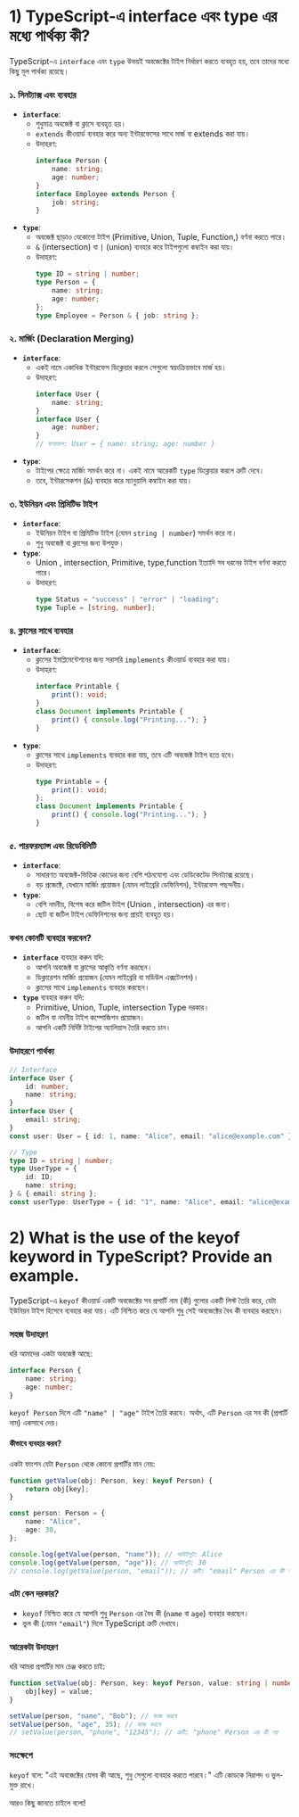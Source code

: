 
# 1) TypeScript-এ interface এবং type এর মধ্যে পার্থক্য কী?
TypeScript-এ `interface` এবং `type` উভয়ই অবজেক্টের টাইপ নির্ধারণ করতে ব্যবহৃত হয়, তবে তাদের মধ্যে কিছু মূল পার্থক্য রয়েছে। 
### ১. **সিনট্যাক্স এবং ব্যবহার**
- **`interface`**:
  - শুধুমাত্র অবজেক্ট বা ক্লাসে ব্যবহৃত হয়।
  - `extends` কীওয়ার্ড ব্যবহার করে অন্য ইন্টারফেসের সাথে মার্জ বা extends  করা যায়।
  - উদাহরণ:
    ```typescript
    interface Person {
        name: string;
        age: number;
    }
    interface Employee extends Person {
        job: string;
    }
    ```
- **`type`**:
  - অবজেক্ট ছাড়াও যেকোনো টাইপ (Primitive, Union, Tuple, Function,) বর্ণনা করতে পারে।
  - `&` (intersection) বা `|` (union) ব্যবহার করে টাইপগুলো কম্বাইন করা যায়।
  - উদাহরণ:
    ```typescript
    type ID = string | number;
    type Person = {
        name: string;
        age: number;
    };
    type Employee = Person & { job: string };
    ```

### ২. **মার্জিং (Declaration Merging)**
- **`interface`**:
  - একই নামে একাধিক ইন্টারফেস ডিক্লেয়ার করলে সেগুলো স্বয়ংক্রিয়ভাবে মার্জ হয়।
  - উদাহরণ:
    ```typescript
    interface User {
        name: string;
    }
    interface User {
        age: number;
    }
    // ফলাফল: User = { name: string; age: number }
    ```
- **`type`**:
  - টাইপের ক্ষেত্রে মার্জিং সমর্থন করে না। একই নামে আরেকটি `type` ডিক্লেয়ার করলে ত্রুটি দেবে।
  - তবে, ইন্টারসেকশন (`&`) ব্যবহার করে ম্যানুয়ালি কম্বাইন করা যায়।

### ৩. **ইউনিয়ন এবং প্রিমিটিভ টাইপ**
- **`interface`**:
  - ইউনিয়ন টাইপ বা প্রিমিটিভ টাইপ (যেমন `string | number`) সমর্থন করে না।
  - শুধু অবজেক্ট বা ক্লাসের জন্য উপযুক্ত।
- **`type`**:
  - Union , intersection, Primitive, type,function ইত্যাদি সব ধরনের টাইপ বর্ণনা করতে পারে।
  - উদাহরণ:
    ```typescript
    type Status = "success" | "error" | "loading";
    type Tuple = [string, number];
    ```

### ৪. **ক্লাসের সাথে ব্যবহার**
- **`interface`**:
  - ক্লাসের ইমপ্লিমেন্টেশনের জন্য সরাসরি `implements` কীওয়ার্ড ব্যবহার করা যায়।
  - উদাহরণ:
    ```typescript
    interface Printable {
        print(): void;
    }
    class Document implements Printable {
        print() { console.log("Printing..."); }
    }
    ```
- **`type`**:
  - ক্লাসের সাথে `implements` ব্যবহার করা যায়, তবে এটি অবজেক্ট টাইপ হতে হবে।
  - উদাহরণ:
    ```typescript
    type Printable = {
        print(): void;
    };
    class Document implements Printable {
        print() { console.log("Printing..."); }
    }
    ```

### ৫. **পারফরম্যান্স এবং রিডেবিলিটি**
- **`interface`**:
  - সাধারণত অবজেক্ট-ভিত্তিক কোডের জন্য বেশি পঠনযোগ্য এবং ডেডিকেটেড সিনট্যাক্স রয়েছে।
  - বড় প্রজেক্টে, যেখানে মার্জিং প্রয়োজন (যেমন লাইব্রেরি ডেফিনিশন), ইন্টারফেস পছন্দনীয়।
- **`type`**:
  - বেশি নমনীয়, বিশেষ করে জটিল টাইপ (Union , intersection) এর জন্য।
  - ছোট বা জটিল টাইপ ডেফিনিশনের জন্য প্রায়ই ব্যবহৃত হয়।

### কখন কোনটি ব্যবহার করবেন?
- **`interface`** ব্যবহার করুন যদি:
  - আপনি অবজেক্ট বা ক্লাসের আকৃতি বর্ণনা করছেন।
  - ডিক্লারেশন মার্জিং প্রয়োজন (যেমন লাইব্রেরি বা মডিউল এক্সটেনশন)।
  - ক্লাসের সাথে `implements` ব্যবহার করছেন।
- **`type`** ব্যবহার করুন যদি:
  - Primitive, Union, Tuple, intersection Type দরকার।
  - জটিল বা নমনীয় টাইপ কম্পোজিশন প্রয়োজন।
  - আপনি একটি নির্দিষ্ট টাইপের অ্যালিয়াস তৈরি করতে চান।

### উদাহরণে পার্থক্য
```typescript
// Interface
interface User {
    id: number;
    name: string;
}
interface User {
    email: string;
}
const user: User = { id: 1, name: "Alice", email: "alice@example.com" }; // মার্জ হয়েছে

// Type
type ID = string | number;
type UserType = {
    id: ID;
    name: string;
} & { email: string };
const userType: UserType = { id: "1", name: "Alice", email: "alice@example.com" };
```




# 2) What is the use of the keyof keyword in TypeScript? Provide an example.

TypeScript-এ `keyof` কীওয়ার্ড একটি অবজেক্টের সব প্রপার্টি নাম (কী) গুলোর একটি লিস্ট তৈরি করে, যেটা ইউনিয়ন টাইপ হিসেবে ব্যবহার করা যায়। এটি নিশ্চিত করে যে আপনি শুধু সেই অবজেক্টের বৈধ কী ব্যবহার করছেন।

### সহজ উদাহরণ
ধরি আমাদের একটা অবজেক্ট আছে:
```typescript
interface Person {
    name: string;
    age: number;
}
```

`keyof Person` দিলে এটি `"name" | "age"` টাইপ তৈরি করবে। অর্থাৎ, এটি `Person` এর সব কী (প্রপার্টি নাম) একসাথে দেয়।

#### কীভাবে ব্যবহার করব?
একটা ফাংশন যেটা `Person` থেকে কোনো প্রপার্টির মান নেয়:
```typescript
function getValue(obj: Person, key: keyof Person) {
    return obj[key];
}

const person: Person = {
    name: "Alice",
    age: 30,
};

console.log(getValue(person, "name")); // আউটপুট: Alice
console.log(getValue(person, "age")); // আউটপুট: 30
// console.log(getValue(person, "email")); // ত্রুটি: "email" Person এর কী নয়
```

### এটা কেন দরকার?
- `keyof` নিশ্চিত করে যে আপনি শুধু `Person` এর বৈধ কী (`name` বা `age`) ব্যবহার করছেন।
- ভুল কী (যেমন `"email"`) দিলে TypeScript ত্রুটি দেখাবে।

### আরেকটা উদাহরণ
ধরি আমরা প্রপার্টির মান চেঞ্জ করতে চাই:
```typescript
function setValue(obj: Person, key: keyof Person, value: string | number) {
    obj[key] = value;
}

setValue(person, "name", "Bob"); // কাজ করবে
setValue(person, "age", 35); // কাজ করবে
// setValue(person, "phone", "12345"); // ত্রুটি: "phone" Person এর কী নয়
```

### সংক্ষেপে
`keyof` বলে: "এই অবজেক্টের যেসব কী আছে, শুধু সেগুলো ব্যবহার করতে পারবে।" এটি কোডকে নিরাপদ ও ভুল-মুক্ত রাখে।

আরও কিছু জানতে চাইলে বলো!
